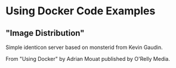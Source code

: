 # Using Docker Code Examples
## "Image Distribution"

Simple identicon server based on monsterid from Kevin Gaudin.

From "Using Docker" by Adrian Mouat published by O'Relly Media.

